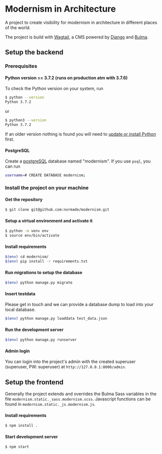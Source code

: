 # Modernism in Architecture

A project to create visibility for modernism in architecture in different places of the world.

The project is build with [Wagtail](https://wagtail.io/), a CMS powered by [Django](https://www.djangoproject.com/) and [Bulma](https://bulma.io).

## Setup the backend

### Prerequisites
#### Python version == 3.7.2 (runs on production atm with 3.7.6)

To check the Python version on your system, run
```bash
$ python --version
Python 3.7.2
```
or 
```bash
$ python3 --version
Python 3.7.2
```

If an older version nothing is found you will need to [update or install Python](https://realpython.com/installing-python/) first. 

#### PostgreSQL
Create a [postgreSQL](https://www.postgresqltutorial.com/install-postgresql/) database named "modernism". If you use `psql`, you can run
```bash
username=# CREATE DATABASE modernism;
```

### Install the project on your machine

#### Get the repository

```bash
$ git clone git@github.com:normade/modernism.git 
```

#### Setup a virtual environment and activate it

```bash
$ python -m venv env
$ source env/bin/activate
```

#### Install requirements
```bash
$(env) cd modernism/
$(env) pip install -r requirements.txt
```

#### Run migrations to setup the database 
```bash
$(env) python manage.py migrate
```

#### Insert testdata

Please get in touch and we can provide a database dump to load into your local database.

```bash
$(env) python manage.py loaddata test_data.json
```

#### Run the development server
```bash
$(env) python manage.py runserver
```

#### Admin login
You can login into the project's admin with the created superuser (superuser, PW: superuser) at `http://127.0.0.1:8000/admin`.

## Setup the frontend

Generally the project extends and overrides the Bulma Sass variables in the file `modernism.static._sass.modernism.scss`.
Javascript functions can be found in `modernism.static._js.modernism.js`.

#### Install requirements
```bash
$ npm install .
```

#### Start development server
```bash
$ npm start
```

